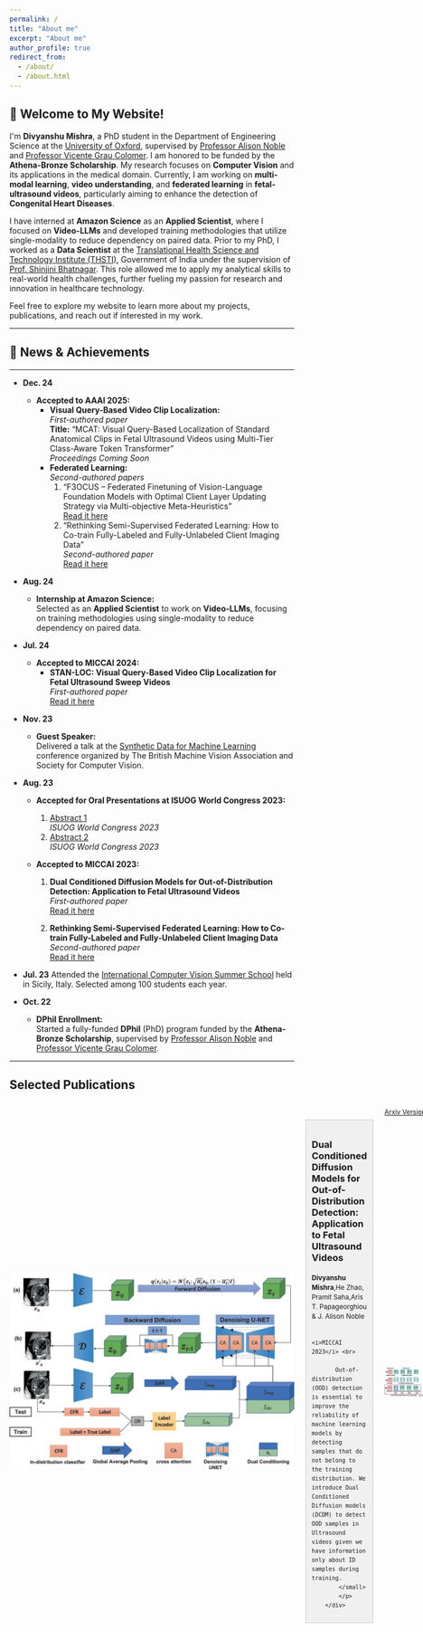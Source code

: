 ```yaml
---
permalink: /
title: "About me"
excerpt: "About me"
author_profile: true
redirect_from: 
  - /about/
  - /about.html
---
```


## 📰 Welcome to My Website!

I'm **Divyanshu Mishra**, a PhD student in the Department of Engineering Science at the [University of Oxford](https://www.ox.ac.uk/), supervised by [Professor Alison Noble](https://ibme.ox.ac.uk/person/alison-noble/) and [Professor Vicente Grau Colomer](https://ibme.ox.ac.uk/person/vicente-grau-colomer/). I am honored to be funded by the **Athena-Bronze Scholarship**. My research focuses on **Computer Vision** and its applications in the medical domain. Currently, I am working on **multi-modal learning**, **video understanding**, and **federated learning** in **fetal-ultrasound videos**, particularly aiming to enhance the detection of **Congenital Heart Diseases**.

I have interned at **Amazon Science** as an **Applied Scientist**, where I focused on **Video-LLMs** and developed training methodologies that utilize single-modality to reduce dependency on paired data. Prior to my PhD, I worked as a **Data Scientist** at the [Translational Health Science and Technology Institute (THSTI)](https://thsti.res.in/), Government of India under the supervision of [Prof. Shinjini Bhatnagar](https://thsti.res.in/en/faculty-profile/Shinjini-Bhatanagar). This role allowed me to apply my analytical skills to real-world health challenges, further fueling my passion for research and innovation in healthcare technology.

Feel free to explore my website to learn more about my projects, publications, and reach out if interested in my work.

---
## 📰 News & Achievements

---

- **Dec. 24**
    - **Accepted to AAAI 2025:**
        - **Visual Query-Based Video Clip Localization:**  
          *First-authored paper*  
          **Title:** “MCAT: Visual Query-Based Localization of Standard Anatomical Clips in Fetal Ultrasound Videos using Multi-Tier Class-Aware Token Transformer”  
          *Proceedings Coming Soon*
        - **Federated Learning:**  
          *Second-authored papers*  
          1. “F3OCUS – Federated Finetuning of Vision-Language Foundation Models with Optimal Client Layer Updating Strategy via Multi-objective Meta-Heuristics”  
             [Read it here](https://arxiv.org/abs/2411.11912)
          2. “Rethinking Semi-Supervised Federated Learning: How to Co-train Fully-Labeled and Fully-Unlabeled Client Imaging Data”  
             *Second-authored paper*  
             [Read it here](https://link.springer.com/chapter/10.1007/978-3-031-43895-0_39)
    
- **Aug. 24**
    - **Internship at Amazon Science:**  
      Selected as an **Applied Scientist** to work on **Video-LLMs**, focusing on training methodologies using single-modality to reduce dependency on paired data.
    
- **Jul. 24**
    - **Accepted to MICCAI 2024:**
        - **STAN-LOC: Visual Query-Based Video Clip Localization for Fetal Ultrasound Sweep Videos**  
          *First-authored paper*  
          [Read it here](https://link.springer.com/chapter/10.1007/978-3-031-72083-3_69)
    
- **Nov. 23**
    - **Guest Speaker:**  
      Delivered a talk at the [Synthetic Data for Machine Learning](https://www.bmva.org/meetings/23-11-08-Synthetic%20Data%20for%20Machine%20Learning.html) conference organized by The British Machine Vision Association and Society for Computer Vision.
    
- **Aug. 23**
    - **Accepted for Oral Presentations at ISUOG World Congress 2023:**
        1. [Abstract 1](https://obgyn.onlinelibrary.wiley.com/doi/full/10.1002/uog.26323)  
           *ISUOG World Congress 2023*
        2. [Abstract 2](https://obgyn.onlinelibrary.wiley.com/doi/abs/10.1002/uog.26499)  
           *ISUOG World Congress 2023*
        
    - **Accepted to MICCAI 2023:**
        1. **Dual Conditioned Diffusion Models for Out-of-Distribution Detection: Application to Fetal Ultrasound Videos**  
           *First-authored paper*  
           [Read it here](https://link.springer.com/chapter/10.1007/978-3-031-43907-0_21)
        
        2. **Rethinking Semi-Supervised Federated Learning: How to Co-train Fully-Labeled and Fully-Unlabeled Client Imaging Data**  
           *Second-authored paper*  
           [Read it here](https://link.springer.com/chapter/10.1007/978-3-031-43895-0_39)
    
- **Jul. 23**
      Attended the [International Computer Vision Summer School](https://iplab.dmi.unict.it/icvss2023/Home) held in Sicily, Italy. Selected among 100 students each year.
    
- **Oct. 22**
    - **DPhil Enrollment:**  
      Started a fully-funded **DPhil** (PhD) program funded by the **Athena-Bronze Scholarship**, supervised by [Professor Alison Noble](https://ibme.ox.ac.uk/person/alison-noble/) and [Professor Vicente Grau Colomer](https://ibme.ox.ac.uk/person/vicente-grau-colomer/).



---
## Selected Publications
<section id="publications"> 
<style>
        /* Add some basic styling to arrange elements */
        .container {
            display: flex;
            align-items: center;
            justify-content: flex-start;
            gap: 20px;
        }

        .image {
            max-width: 300px; /* Adjust the width as needed */
        }

        .description-box {
            flex: 1; /* Allow the description box to grow to fill available space */
            background-color: #f0f0f0; /* Background color for the description box */
            padding: 10px;
            border: 1px solid #ccc;
        }
</style>
<div class="container">
        <img src="images/dcdm_figure.webp" alt="paper_figure" class="image">
        <div class="description-box">
            <h3>Dual Conditioned Diffusion Models for Out-of-Distribution Detection: Application to Fetal Ultrasound Videos</h3>
            <p><small><b>Divyanshu Mishra</b>,He Zhao, Pramit Saha,Aris T. Papageorghiou & J. Alison Noble <br>

            <i>MICCAI 2023</i> <br>

           Out-of-distribution (OOD) detection is essential to improve the reliability of machine learning models by detecting samples that do not belong to the training distribution. We introduce Dual Conditioned Diffusion models (DCDM) to detect OOD samples in Ultrasound videos given we have information only about ID samples during training.
            </small>
            </p>
        </div>
</div>

<a role="button" href="https://arxiv.org/pdf/2311.00469.pdf" class="btn btn-dark">Arxiv Version</a>     <a role="button" href="https://link.springer.com/chapter/10.1007/978-3-031-43907-0_21" class="btn btn-warning">Conference Version</a>


<div class="container">
        <img src="images/isofed.webp" alt="paper_figure" class="image">
        <div class="description-box">
            <h3>Rethinking Semi-Supervised Federated Learning: How to Co-train Fully-Labeled and Fully-Unlabeled Client Imaging Data</h3>
            <p><small>Pramit Saha,<b>Divyanshu Mishra</b>, J. Alison Noble <br>
            <i>MICCAI 2023</i> <br>

           The most challenging, yet practical, setting of semi-supervised federated learning (SSFL) is where a few clients have fully labeled data whereas the other clients have fully unlabeled data. This is particularly common in healthcare settings where collaborating partners (typically hospitals) may have images but not annotations. We propose IsoFed that circumvents the problem by avoiding simple averaging of supervised and semi-supervised models together. 
            </small>
            </p>
        </div>
</div>

<a role="button" href="https://arxiv.org/pdf/2310.18815v1.pdf" class="btn btn-dark">Arxiv Version</a>     <a role="button" href="https://link.springer.com/chapter/10.1007/978-3-031-43895-0_39" class="btn btn-warning">Conference Version</a>
</section>